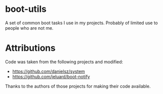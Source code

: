 # boot-utils

A set of common boot tasks I use in my projects. Probably of limited use to
people who are not me.

# Attributions

Code was taken from the following projects and modified:

- https://github.com/danielsz/system
- https://github.com/jeluard/boot-notify

Thanks to the authors of those projects for making their code available.
